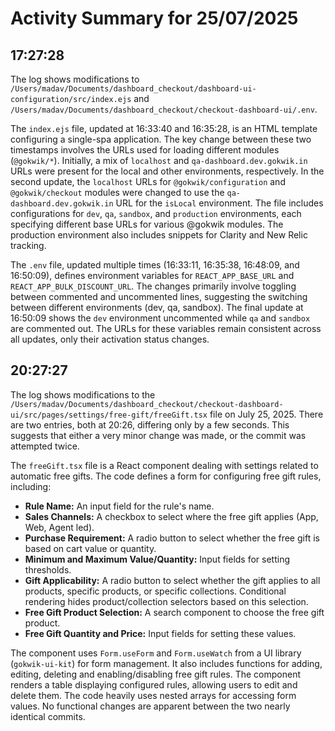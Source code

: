 # Activity Summary for 25/07/2025

## 17:27:28
The log shows modifications to `/Users/madav/Documents/dashboard_checkout/dashboard-ui-configuration/src/index.ejs` and `/Users/madav/Documents/dashboard_checkout/checkout-dashboard-ui/.env`.

The `index.ejs` file, updated at 16:33:40 and 16:35:28, is an HTML template configuring a single-spa application.  The key change between these two timestamps involves the URLs used for loading different modules (`@gokwik/*`).  Initially,  a mix of `localhost` and `qa-dashboard.dev.gokwik.in` URLs were present for the local and other environments, respectively. In the second update, the `localhost` URLs for `@gokwik/configuration` and `@gokwik/checkout` modules were changed to use the `qa-dashboard.dev.gokwik.in` URL for the `isLocal` environment.  The file includes configurations for `dev`, `qa`, `sandbox`, and `production` environments, each specifying different base URLs for various @gokwik modules. The production environment also includes snippets for Clarity and New Relic tracking.


The `.env` file, updated multiple times (16:33:11, 16:35:38, 16:48:09, and 16:50:09), defines environment variables for `REACT_APP_BASE_URL` and `REACT_APP_BULK_DISCOUNT_URL`.  The changes primarily involve toggling between commented and uncommented lines, suggesting the switching between different environments (dev, qa, sandbox).  The final update at 16:50:09 shows the `dev` environment uncommented while `qa` and `sandbox` are commented out.  The URLs for these variables remain consistent across all updates, only their activation status changes.


## 20:27:27
The log shows modifications to the `/Users/madav/Documents/dashboard_checkout/checkout-dashboard-ui/src/pages/settings/free-gift/freeGift.tsx` file on July 25, 2025.  There are two entries, both at 20:26, differing only by a few seconds. This suggests that either a very minor change was made, or the commit was attempted twice.

The `freeGift.tsx` file is a React component dealing with settings related to automatic free gifts.  The code defines a form for configuring free gift rules, including:

* **Rule Name:**  An input field for the rule's name.
* **Sales Channels:** A checkbox to select where the free gift applies (App, Web, Agent led).
* **Purchase Requirement:** A radio button to select whether the free gift is based on cart value or quantity.
* **Minimum and Maximum Value/Quantity:**  Input fields for setting thresholds.
* **Gift Applicability:** A radio button to select whether the gift applies to all products, specific products, or specific collections.  Conditional rendering hides product/collection selectors based on this selection.
* **Free Gift Product Selection:** A search component to choose the free gift product.
* **Free Gift Quantity and Price:** Input fields for setting these values.

The component uses `Form.useForm` and `Form.useWatch` from a UI library (`gokwik-ui-kit`) for form management. It also includes functions for adding, editing, deleting and enabling/disabling free gift rules.  The component renders a table displaying configured rules, allowing users to edit and delete them. The code heavily uses nested arrays for accessing form values.  No functional changes are apparent between the two nearly identical commits.
